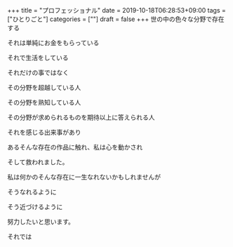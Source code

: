 +++
title = "プロフェッショナル"
date = 2019-10-18T06:28:53+09:00
tags = ["ひとりごと"]
categories = [""]
draft = false
+++
世の中の色々な分野で存在する

それは単純にお金をもらっている

それで生活をしている

それだけの事ではなく

その分野を超越している人

その分野を熟知している人

その分野が求められるものを期待以上に答えられる人

それを感じる出来事があり

あるそんな存在の作品に触れ、私は心を動かされ

そして救われました。

私は何かのそんな存在に一生なれないかもしれませんが

そうなれるように

そう近づけるように

努力したいと思います。

それでは
